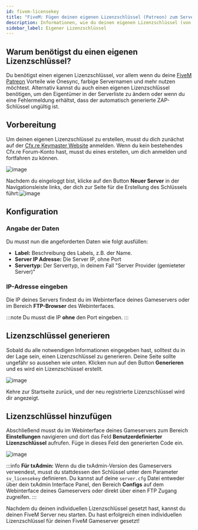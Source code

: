 ```yaml
---
id: fivem-licensekey
title: "FiveM: Fügen deinen eigenen Lizenzschlüssel (Patreon) zum Server hinzu"
description: Informationen, wie du deinen eigenen Lizenzschlüssel (von Patreon) erstellen und zu deinem FiveM Server von ZAP-Hosting hinzufügen kannst - ZAP-Hosting.com Dokumentation
sidebar_label: Eigener Lizenzschlüssel
---
```




## Warum benötigst du einen eigenen Lizenzschlüssel?

Du benötigst einen eigenen Lizenzschlüssel, vor allem wenn du deine [FiveM Patreon](https://www.patreon.com/fivem/posts) Vorteile wie Onesync, farbige Servernamen und mehr nutzen möchtest. Alternativ kannst du auch einen eigenen Lizenzschlüssel benötigen, um den Eigentümer in der Serverliste zu ändern oder wenn du eine Fehlermeldung erhältst, dass der automatisch generierte ZAP-Schlüssel ungültig ist.



## Vorbereitung

Um deinen eigenen Lizenzschlüssel zu erstellen, musst du dich zunächst auf der [Cfx.re Keymaster Website](https://keymaster.fivem.net) anmelden. Wenn du kein bestehendes Cfx.re Forum-Konto hast, musst du eines erstellen, um dich anmelden und fortfahren zu können.

![image](https://github.com/zaphosting/docs/assets/42719082/4c5bd4d9-ea1a-49aa-b70c-b5d7f07682c2)

Nachdem du eingeloggt bist, klicke auf den Button **Neuer Server** in der Navigationsleiste links, der dich zur Seite für die Erstellung des Schlüssels führt:![image](https://github.com/zaphosting/docs/assets/42719082/8562c10c-3453-4fb8-bb1f-ed65219580a9)

## Konfiguration

### Angabe der Daten

Du musst nun die angeforderten Daten wie folgt ausfüllen:

- **Label:** Beschreibung des Labels, z.B. der Name.
- **Server IP Adresse:** Die Server IP, ohne Port
- **Servertyp:** Der Servertyp, in deinem Fall "Server Provider (gemieteter Server)"

### IP-Adresse eingeben

Die IP deines Servers findest du im Webinterface deines Gameservers oder im Bereich **FTP-Browser** des Webinterfaces.

:::note
Du musst die IP **ohne** den Port eingeben.
:::



## Lizenzschlüssel generieren

Sobald du alle notwendigen Informationen eingegeben hast, solltest du in der Lage sein, einen Lizenzschlüssel zu generieren. Deine Seite sollte ungefähr so aussehen wie unten. Klicken nun auf den Button **Generieren** und es wird ein Lizenzschlüssel erstellt.

![image](https://github.com/zaphosting/docs/assets/42719082/5a543db9-e604-451f-9426-52c986fd61d2)

Kehre zur Startseite zurück, und der neu registrierte Lizenzschlüssel wird dir angezeigt.

## Lizenzschlüssel hinzufügen

Abschließend musst du im Webinterface deines Gameservers zum Bereich **Einstellungen** navigieren und dort das Feld **Benutzerdefinierter Lizenzschlüssel** aufrufen. Füge in dieses Feld den generierten Code ein.

![image](https://github.com/zaphosting/docs/assets/42719082/5e2f3fce-0f34-4401-8003-ecdcd1e175ce)

:::info
**Für txAdmin:**
Wenn du die txAdmin-Version des Gameservers verwendest, musst du stattdessen den Schlüssel unter dem Parameter `sv_licensekey` definieren. Du kannst auf deine `server.cfg` Datei entweder über dein txAdmin Interface Panel, den Bereich **Configs** auf dem Webinterface deines Gameservers oder direkt über einen FTP Zugang zugreifen.
:::

Nachdem du deinen individuellen Lizenzschlüssel gesetzt hast, kannst du deinen FiveM Server neu starten. Du hast erfolgreich einen individuellen Lizenzschlüssel für deinen FiveM Gameserver gesetzt!